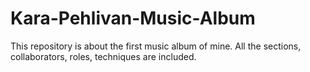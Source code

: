 # Kara-Pehlivan-Music-Album
This repository is about the first music album of mine. All the sections, collaborators, roles, techniques are included.
